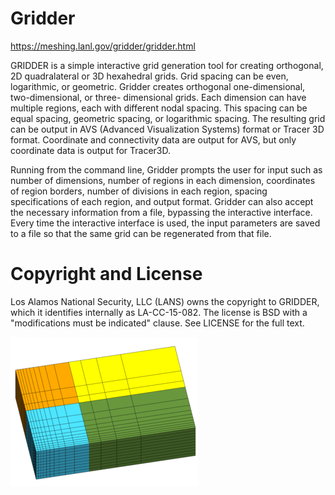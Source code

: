 # Gridder

https://meshing.lanl.gov/gridder/gridder.html

GRIDDER is a simple interactive grid generation tool for creating orthogonal, 2D quadralateral or 3D hexahedral grids. Grid spacing can be even, logarithmic, or geometric. Gridder creates orthogonal one-dimensional, two-dimensional, or three- dimensional grids. Each dimension can have multiple regions, each with different nodal spacing. This spacing can be equal spacing, geometric spacing, or logarithmic spacing. The resulting grid can be output in AVS (Advanced Visualization Systems) format or Tracer 3D format. Coordinate and connectivity data are output for AVS, but only coordinate data is output for Tracer3D. 

Running from the command line, Gridder prompts the user for input such as number of dimensions, number of regions in each dimension, coordinates of region borders, number of divisions in each region, spacing specifications of each region, and output format. Gridder can also accept the necessary information from a file, bypassing the interactive interface. Every time the interactive interface is used, the input parameters are saved to a file so that the same grid can be regenerated from that file.

# Copyright and License

Los Alamos National Security, LLC (LANS) owns the copyright to GRIDDER, which it identifies internally as LA-CC-15-082. The license is BSD with a "modifications must be indicated" clause. See LICENSE for the full text.

![alt tag](screenshots/gridder2_TN.PNG)
